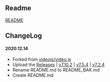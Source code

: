 ## Readme

[README](README_BAK.md)

## ChangeLog

#### 2020.12.14
* Forked from [videojs/video.js](https://github.com/videojs/video.js)
* Upload the [Releases](https://github.com/bttb520/video.js/releases) | [v7.10.2](https://github.com/bttb520/video.js/releases/tag/v7.10.2) | [v7.5.4](https://github.com/bttb520/video.js/releases/tag/v7.5.4) | [v7.2.4](https://github.com/bttb520/video.js/releases/tag/v7.2.4)
* Rename README.md to README_BAK.md
* Create README.md

